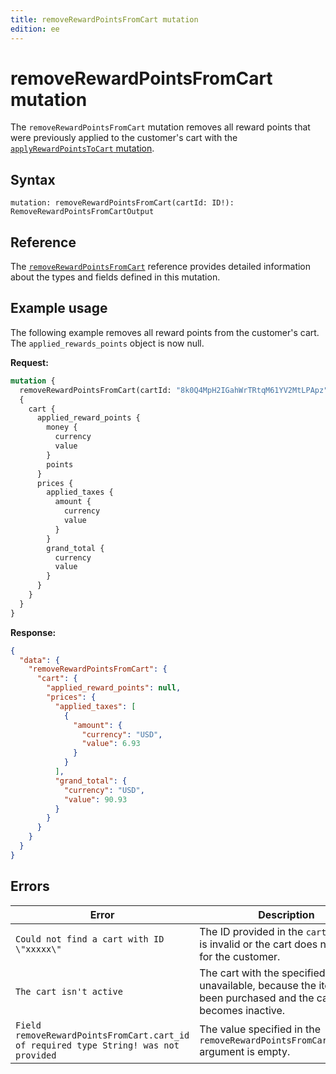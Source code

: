 ```yaml
---
title: removeRewardPointsFromCart mutation
edition: ee
---
```


# removeRewardPointsFromCart mutation

The `removeRewardPointsFromCart` mutation removes all reward points that were previously applied to the customer's cart with the [`applyRewardPointsToCart` mutation](apply-reward-points.md).

## Syntax

`mutation: removeRewardPointsFromCart(cartId: ID!): RemoveRewardPointsFromCartOutput`

## Reference

The [`removeRewardPointsFromCart`](https://developer.adobe.com/commerce/webapi/graphql-api/index.html#mutation-removeRewardPointsFromCart) reference provides detailed information about the types and fields defined in this mutation.

## Example usage

The following example removes all reward points from the customer's cart. The `applied_rewards_points` object is now null.

**Request:**

```graphql
mutation {
  removeRewardPointsFromCart(cartId: "8k0Q4MpH2IGahWrTRtqM61YV2MtLPApz")
  {
    cart {
      applied_reward_points {
        money {
          currency
          value
        }
        points
      }
      prices {
        applied_taxes {
          amount {
            currency
            value
          }
        }
        grand_total {
          currency
          value
        }
      }
    }
  }
}
```

**Response:**

```json
{
  "data": {
    "removeRewardPointsFromCart": {
      "cart": {
        "applied_reward_points": null,
        "prices": {
          "applied_taxes": [
            {
              "amount": {
                "currency": "USD",
                "value": 6.93
              }
            }
          ],
          "grand_total": {
            "currency": "USD",
            "value": 90.93
          }
        }
      }
    }
  }
}
```

## Errors

Error | Description
--- | ---
`Could not find a cart with ID \"xxxxx\"` | The ID provided in the `cart_id` field is invalid or the cart does not exist for the customer.
`The cart isn't active` | The cart with the specified cart ID is unavailable, because the items have been purchased and the cart ID becomes inactive.
`Field removeRewardPointsFromCart.cart_id of required type String! was not provided` | The value specified in the `removeRewardPointsFromCart.cart_id` argument is empty.
